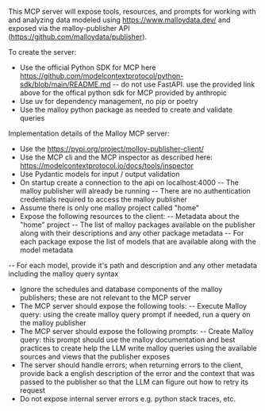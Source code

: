 This MCP server will expose tools, resources, and prompts for working with  and analyzing data modeled using https://www.malloydata.dev/ and exposed via the malloy-publisher API (https://github.com/malloydata/publisher).

To create the server:
- Use the official Python SDK for MCP here https://github.com/modelcontextprotocol/python-sdk/blob/main/README.md
-- do not use FastAPI. use the provided link above for the offical python sdk for MCP provided by anthropic
- Use uv for dependency management, no pip or poetry
- Use the malloy python package as needed to create and validate queries


Implementation details of the Malloy MCP server:
- Use the https://pypi.org/project/molloy-publisher-client/
- Use the MCP cli and the MCP inspector as described here: https://modelcontextprotocol.io/docs/tools/inspector
- Use Pydantic models for input / output validation
- On startup create a connection to the api on localhost:4000
-- The malloy publisher will already be running
-- There are no authentication credentials required to access the malloy publisher
- Assume there is only one malloy project called "home"
- Expose the following resources to the client:
-- Metadata about the "home" project
-- The list of malloy packages available on the publisher along with their descriptions and any other package metadata
-- For each package expose the list of models that are available along with the model metadata

-- For each model, provide it's path and description and any other metadata including the malloy query syntax 
- Ignore the schedules and database components of the malloy publishers; these are not relevant to the MCP server
- The MCP server should expose the following tools:
-- Execute Malloy query: using the create malloy query prompt if needed, run a query on the malloy publisher
- The MCP server should expose the following prompts:
-- Create Malloy query: this prompt should use the malloy documentation and best practices to create help the LLM write malloy queries using the available sources and views that the publisher exposes
- The server should handle errors; when returning errors to the client, provide back a english description of the error and the context that was passed to the publisher so that the LLM can figure out how to retry its request
- Do not expose internal server errors e.g. python stack traces, etc.




